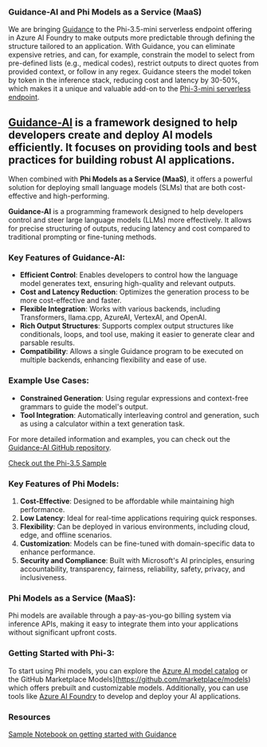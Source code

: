 ### Guidance-AI and Phi Models as a Service (MaaS)
We are bringing [Guidance](https://github.com/guidance-ai/guidance) to the Phi-3.5-mini serverless endpoint offering in Azure AI Foundry to make outputs more predictable through defining the structure tailored to an application. With Guidance, you can eliminate expensive retries, and can, for example, constrain the model to select from pre-defined lists (e.g., medical codes), restrict outputs to direct quotes from provided context, or follow in any regex. Guidance steers the model token by token in the inference stack, reducing cost and latency by 30-50%, which makes it a unique and valuable add-on to the [Phi-3-mini serverless endpoint](https://aka.ms/try-phi3.5mini).

## [**Guidance-AI**](https://github.com/guidance-ai/guidance) is a framework designed to help developers create and deploy AI models efficiently. It focuses on providing tools and best practices for building robust AI applications. 

When combined with **Phi Models as a Service (MaaS)**, it offers a powerful solution for deploying small language models (SLMs) that are both cost-effective and high-performing.

**Guidance-AI** is a programming framework designed to help developers control and steer large language models (LLMs) more effectively. It allows for precise structuring of outputs, reducing latency and cost compared to traditional prompting or fine-tuning methods.

### Key Features of Guidance-AI:
- **Efficient Control**: Enables developers to control how the language model generates text, ensuring high-quality and relevant outputs.
- **Cost and Latency Reduction**: Optimizes the generation process to be more cost-effective and faster.
- **Flexible Integration**: Works with various backends, including Transformers, llama.cpp, AzureAI, VertexAI, and OpenAI.
- **Rich Output Structures**: Supports complex output structures like conditionals, loops, and tool use, making it easier to generate clear and parsable results.
- **Compatibility**: Allows a single Guidance program to be executed on multiple backends, enhancing flexibility and ease of use.

### Example Use Cases:
- **Constrained Generation**: Using regular expressions and context-free grammars to guide the model's output.
- **Tool Integration**: Automatically interleaving control and generation, such as using a calculator within a text generation task.

For more detailed information and examples, you can check out the [Guidance-AI GitHub repository](https://github.com/guidance-ai/guidance).

[Check out the Phi-3.5 Sample](../../../code/01.Introduce/guidance.ipynb)

### Key Features of Phi Models:
1. **Cost-Effective**: Designed to be affordable while maintaining high performance.
2. **Low Latency**: Ideal for real-time applications requiring quick responses.
3. **Flexibility**: Can be deployed in various environments, including cloud, edge, and offline scenarios.
4. **Customization**: Models can be fine-tuned with domain-specific data to enhance performance.
5. **Security and Compliance**: Built with Microsoft's AI principles, ensuring accountability, transparency, fairness, reliability, safety, privacy, and inclusiveness.

### Phi Models as a Service (MaaS):
Phi models are available through a pay-as-you-go billing system via inference APIs, making it easy to integrate them into your applications without significant upfront costs.

### Getting Started with Phi-3:
To start using Phi models, you can explore the [Azure AI model catalog](https://ai.azure.com/explore/models) or the GitHub Marketplace Models](https://github.com/marketplace/models) which offers prebuilt and customizable models. Additionally, you can use tools like [Azure AI Foundry](https://ai.azure.com) to develop and deploy your AI applications.

### Resources
[Sample Notebook on getting started with Guidance](../../../code/01.Introduce/guidance.ipynb)
